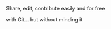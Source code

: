 
<div class="has-text-centered">

  <p class="is-size-4 has-text-weight-bold mb-2">
    Share, edit, contribute easily and for free
  </p>

  <p class="is-italic">
    with Git... but without minding it
  </p>

</div>

<!-- GITRIBUTE - contribute with GIT ...but without minding it-->
<!--  ... but without having to use Github or Gitlab  -->
